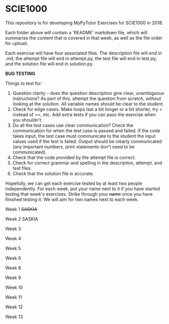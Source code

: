 # SCIE1000
This repository is for developing MyPyTutor Exercises for SCIE1000 in 2018.

Each folder above will contain a 'README' markdown file, which will summarise the content that is covered in that week, as well as the file order for upload.

Each exercise will have four associated files. The description file will end in .md, the attempt file will end in attempt.py, the test file will end in test.py, and the solution file will end in solution.py.

**BUG TESTING**

Things to test for:
1. Question clarity - does the question description give clear, unambiguous instructions? As part of this, attempt the question from scratch, without looking at the solution. All variable names should be clear to the student. 
2. Check for edge cases. Make loops last a bit longer or a bit shorter, try > instead of >=, etc. Add extra tests if you can pass the exercise when you shouldn't.
3. Do all the test cases use clear communication? Check the communication for when the test case is passed and failed. If the code takes input, the test case must communicate to the student the input values used if the test is failed. Output should be clearly communicated (any important numbers, print statements don't need to be communicated).
4. Check that the code provided by the attempt file is correct. 
5. Check for correct grammar and spelling in the description, attempt, and test files. 
6. Check that the solution file is accurate. 

Hopefully, we can get each exercise tested by at least two people independently. For each week, put your name next to it if you have started testing that week's exercises. Strike through your ~~name~~ once you have finished testing it. We will aim for two names next to each week.

Week 1 ~~SASKIA~~

Week 2 SASKIA

Week 3

Week 4

Week 5

Week 6

Week 8

Week 9

Week 10

Week 11

Week 12

Week 13




